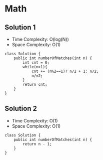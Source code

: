 # Math
## Solution 1
* Time Complexity: O(log(N))
* Space Complexity: O(1)
```
class Solution {
    public int numberOfMatches(int n) {
        int cnt = 0;
        while(n>1){
            cnt += (n%2==1)? n/2 + 1: n/2;
            n/=2;
        }
        return cnt;
    }
}
```

## Solution 2
* Time Complexity: O(1)
* Space Complexity: O(1)
```
class Solution {
    public int numberOfMatches(int n) {
        return n - 1;
    }
}
```